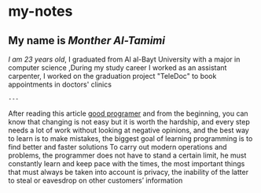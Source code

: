 # my-notes
## My name is _Monther Al-Tamimi_
 *_I am 23 years old_*, I graduated from Al al-Bayt University with a major in computer science ,During my study career I worked as an assistant carpenter, I worked on the graduation project "TeleDoc" to book appointments in doctors' clinics

	---
After reading this article [good programer](https://www.freecodecamp.org/news/learn-the-fundamentals-of-a-good-developer-mindset-in-15-minutes-81321ab8a682/) and from the beginning, you can know that changing is not easy but it is worth the hardship, and every step needs a lot of work without looking at negative opinions, and the best way to learn is to make mistakes, the biggest goal of learning programming is to find better and faster solutions To carry out modern operations and problems, the programmer does not have to stand a certain limit, he must constantly learn and keep pace with the times, the most important things that must always be taken into account is privacy, the inability of the latter to steal or eavesdrop on other customers’ information